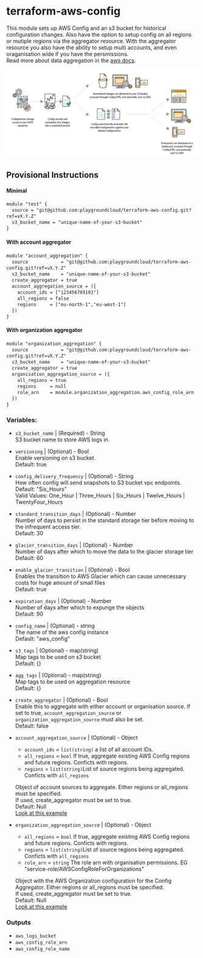# terraform-aws-config
This module sets up AWS Config and an s3 bucket for historical configuration changes.
Also have the option to setup config on all regions or mutiple regions via the aggregator resource.
With the aggregator resource you also have the ability to setup multi accounts, and even oraganisation wide if you have the persmissions.   
Read more about data aggregation in the [aws docs](https://docs.aws.amazon.com/config/latest/developerguide/aggregate-data.html).

![image](./test/picture/config.png)

## Provisional Instructions

#### Minimal
```hcl
module "test" {
  source = "git@github.com:playgroundcloud/terraform-aws-config.git?ref=vX.Y.Z"
  s3_bucket_name = "unique-name-of-your-s3-bucket"
}
```

#### With account aggregator
```hcl
module "account_aggregation" {
  source            = "git@github.com:playgroundcloud/terraform-aws-config.git?ref=vX.Y.Z"
  s3_bucket_name    = "unique-name-of-your-s3-bucket"
  create_aggregator = true
  account_aggregation_source = ({
    account_ids = ["123456789101"]
    all_regions = false
    regions     = ["eu-north-1","eu-west-1"]
  })
}

```

#### With organization aggregator
```hcl
module "organization_aggregation" {
  source            = "git@github.com:playgroundcloud/terraform-aws-config.git?ref=vX.Y.Z"
  s3_bucket_name    = "unique-name-of-your-s3-bucket"
  create_aggregator = true
  organisation_aggregation_source = ({
    all_regions = true
    regions     = null
    role_arn    = module.organization_aggregation.aws_config_role_arn
  })
}

```


### Variables:

- `s3_bucket_name` | (Required) - String   
  S3 bucket name to store AWS logs in. 
  
- `versioning` | (Optional) - Bool   
  Enable versioning on s3 bucket.   
  Default: true 

- `config_delivery_frequency` | (Optional) - String   
  How often config will send snapshots to S3 bucket vpc endpoints.     
  Default: "Six_Hours"     
  Valid Values: One_Hour | Three_Hours | Six_Hours | Twelve_Hours | TwentyFour_Hours

- `standard_transition_days` | (Optional) - Number    
  Number of days to persist in the standard storage tier before moving to the infrequent access tier.      
  Default: 30

- `glacier_transition_days` | (Optional) - Number      
  Number of days after which to move the data to the glacier storage tier      
  Default: 60

- `enable_glacier_transition` | (Optional) - Bool      
  Enables the transition to AWS Glacier which can cause unnecessary costs for huge amount of small files      
  Default: true

- `expiration_days` | (Optional) - Number      
  Number of days after which to expunge the objects      
  Default: 90

- `config_name` | (Optional) - string      
  The name of the aws config instance      
  Default: "aws_config"

- `s3_tags` | (Optional) - map(string)      
  Map tags to be used on s3 bucket      
  Default: {}

- `agg_tags` | (Optional) - map(string)      
  Map tags to be used on aggregation resource      
  Default: {}

- `create_aggregator` | (Optional) - Bool      
  Enable this to aggregate with either account or organisation source. If set to true, `account_aggregation_source` or `organization_aggregation_source` must also be set.      
  Default: false

- `account_aggregation_source` | (Optional) - Object  
  - `account_ids` = `list(string)` a list of all account IDs.
  - `all_regions` = `bool` If true, aggregate existing AWS Config regions and future regions. Conficts with regions.
  - `regions` = `list(string)`List of source regions being aggregated. Conficts with `all_regions` 
 
  Object of account sources to aggregate. Either regions or all_regions must be specified.   
  If used, create_aggregator must be set to true.   
  Default: Null  
  [Look at this example](./test/example_account_aggregation/main.tf)
- `organization_aggregation_source` | (Optional) - Object      
   - `all_regions` = `bool` If true, aggregate existing AWS Config regions and future regions. Conficts with regions.
  - `regions` = `list(string)`List of source regions being aggregated. Conficts with `all_regions` 
  - `role_arn` = `string` The role arn with organisation permissions.
  EG "service-role/AWSConfigRoleForOrganizations"
 
      
  Object with the AWS Organization configuration for the Config Aggregator. Either regions or all_regions must be specified.     
  If used, create_aggregator must be set to true.  
  Default: Null    
  [Look at this example](./test/example_organisation_aggregation/main.tf)





### Outputs

- `aws_logs_bucket`
- `aws_config_role_arn`
- `aws_config_role_name`